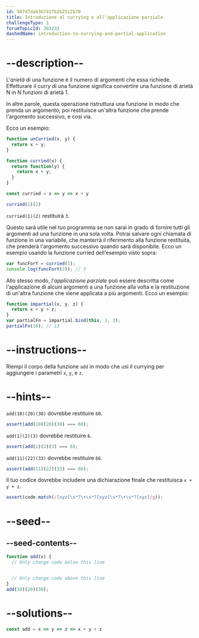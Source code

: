 ```yaml
---
id: 587d7dab367417b2b2512b70
title: Introduzione al currying e all'applicazione parziale
challengeType: 1
forumTopicId: 301232
dashedName: introduction-to-currying-and-partial-application
---
```


# --description--

L'<dfn>arietà</dfn> di una funzione è il numero di argomenti che essa richiede. Effetturare il <dfn>curry</dfn> di una funzione significa convertire una funzione di arietà N in N funzioni di arietà 1.

In altre parole, questa operazione ristruttura una funzione in modo che prenda un argomento, poi restituisce un'altra funzione che prende l'argomento successivo, e così via.

Ecco un esempio:

```js
function unCurried(x, y) {
  return x + y;
}

function curried(x) {
  return function(y) {
    return x + y;
  }
}

const curried = x => y => x + y

curried(1)(2)
```

`curried(1)(2)` restituirà `3`.

Questo sarà utile nel tuo programma se non sarai in grado di fornire tutti gli argomenti ad una funzione in una sola volta. Potrai salvare ogni chiamata di funzione in una variabile, che manterrà il riferimento alla funzione restituita, che prenderà l'argomento successivo quando sarà disponibile. Ecco un esempio usando la funzione curried dell'esempio visto sopra:

```js
var funcForY = curried(1);
console.log(funcForY(2)); // 3
```

Allo stesso modo, <dfn>l'applicazione parziale</dfn> può essere descritta come l'applicazione di alcuni argomenti a una funzione alla volta e la restituzione di un'altra funzione che viene applicata a più argomenti. Ecco un esempio:

```js
function impartial(x, y, z) {
  return x + y + z;
}
var partialFn = impartial.bind(this, 1, 2);
partialFn(10); // 13
```

# --instructions--

Riempi il corpo della funzione `add` in modo che usi il currying per aggiungere i parametri `x`, `y`, e `z`.

# --hints--

`add(10)(20)(30)` dovrebbe restituire `60`.

```js
assert(add(10)(20)(30) === 60);
```

`add(1)(2)(3)` dovrebbe restituire `6`.

```js
assert(add(1)(2)(3) === 6);
```

`add(11)(22)(33)` dovrebbe restituire `66`.

```js
assert(add(11)(22)(33) === 66);
```

Il tuo codice dovrebbe includere una dichiarazione finale che restituisca `x + y + z`.

```js
assert(code.match(/[xyz]\s*?\+\s*?[xyz]\s*?\+\s*?[xyz]/g));
```

# --seed--

## --seed-contents--

```js
function add(x) {
  // Only change code below this line


  // Only change code above this line
}
add(10)(20)(30);
```

# --solutions--

```js
const add = x => y => z => x + y + z
```
